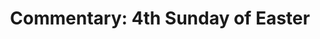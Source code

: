 ---
title: "Commentary: 4th Sunday of Easter"
layout: reader
description: "Theme: The Good Shepherd"
feature_image: posts/commentary-easter.jpg
category: commentary
published: true
---